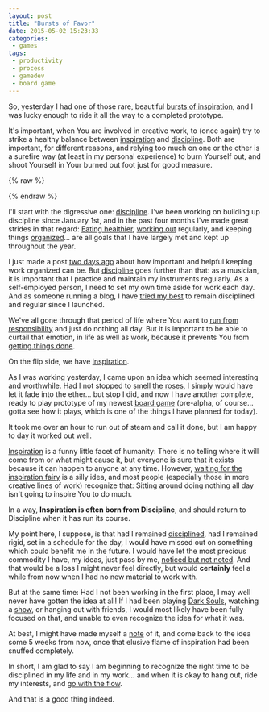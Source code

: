 ```yaml
---
layout: post
title: "Bursts of Favor"
date: 2015-05-02 15:23:33
categories:
 - games
tags:
 - productivity
 - process
 - gamedev
 - board game
---
```



So, yesterday I had one of those rare, beautiful
[bursts of inspiration][tweet], and I was lucky enough to ride it all
the way to a completed prototype.

It's important, when You are involved in creative work, to (once
again) try to strike a healthy balance between
[inspiration][inspiration] and [discipline][discipline]. Both are
important, for different reasons, and relying too much on one or the
other is a surefire way (at least in my personal experience) to burn
Yourself out, and shoot Yourself in Your burned out foot just for good
measure.

{% raw %}
<!-- more -->
{% endraw %}

I'll start with the digressive one: [discipline][discipline]. I've
been working on building up discipline since January 1st, and in the
past four months I've made great strides in that regard:
[Eating healthier][healthy], [working out][workout] regularly, and
keeping things [organized][org]... are all
goals that I have largely met and kept up throughout the year.

I just made a post [two days ago][org] about how important and helpful
keeping work organized can be. But [discipline][discipline] goes
further than that: as a musician, it is important that I practice and
maintain my instruments regularly. As a self-employed person, I need
to set my own time aside for work each day. And as someone running a
blog, I have [tried my best][archive] to remain disciplined and
regular since I launched.

We've all gone through that period of life where You want to
[run from responsibility][run] and just do nothing all day. But it is
important to be able to curtail that emotion, in life as well as work,
because it prevents You from [getting things done][GTD].

On the flip side, we have [inspiration][inspiration].

As I was working yesterday, I came upon an idea which seemed
interesting and worthwhile. Had I not stopped to
[smell the roses][roses], I simply would have let it fade into the
ether... but stop I did, and now I have another complete, ready to
play prototype of my newest [board game][bg] (pre-alpha, of
course... gotta see how it plays, which is one of the things I have
planned for today).

It took me over an hour to run out of steam and call it done, but I am
happy to day it worked out well.

[Inspiration][inspiration] is a funny little facet of humanity: There
is no telling where it will come from or what might cause it, but
everyone is sure that it exists because it can happen to anyone at any
time. However, [waiting for the inspiration fairy][qc] is a silly
idea, and most people (especially those in more creative lines of
work) recognize that: Sitting around doing nothing all day isn't going
to inspire You to do much.

In a way, __Inspiration is often born from Discipline__, and should return
to Discipline when it has run its course.

My point here, I suppose, is that had I remained
[disciplined][discipline], had I remained rigid, set in a schedule for
the day, I would have missed out on something which could benefit me
in the future. I would have let the most precious commodity I have, my
ideas, just pass by me, [noticed but not noted][meditation]. And that
would be a loss I might never feel directly, but would __certainly__
feel a while from now when I had no new material to work with.

But at the same time: Had I not been working in the first place, I may
well never have gotten the idea at all! If I had been playing
[Dark Souls][darkpost], watching a [show][steven], or hanging out with
friends, I would most likely have been fully focused on that, and
unable to even recognize the idea for what it was.

At best, I might have made myself a [note][skyro] of it, and come back
to the idea some 5 weeks from now, once that elusive flame of
inspiration had been snuffed completely.

In short, I am glad to say I am beginning to recognize the right time
to be disciplined in my life and in my work... and when it is okay to
hang out, ride my interests, and [go with the flow][flow].

And that is a good thing indeed.

[tweet]: https://twitter.com/cdr255/status/594322546750783488 "The game, which I am now calling 'The Duchies,' is a competitive town laying game where you need to build up Your town's stats in order to complete an objective once the game ends... and, do so better than everyone else."
[discipline]: http://en.wikipedia.org/wiki/Discipline "2015 has largely been focused on discipline, so far. I have gotten in shape, gotten organized, and gotten back to my DIY nature (for the most part). It is a big part of who I am, and I am grateful to have been able to rekindle discipline in myself this year."
[inspiration]: https://stepsandleaps.wordpress.com/2010/08/18/open-and-closed-thinking-modes/ "Inspiration is largely an untamable beast, for me. That is why I have a voice recorder, a notebook, and Dropbox available to me at all times: when inspiration strikes me, it is important that I strike back, and record it in some way."
[healthy]: http://www.nerdfitness.com/blog/2015/03/09/why-exercise-is-the-least-important-part-of-the-equation-and-a-camp-nerd-fitness-update/ "Eating healthy is, by far, the biggest change I made in 2015. I have managed to lose about 25 lbs so far, and I am stabilizing around there. I feel so much better day by day, as well."
[workout]: https://instagram.com/p/182os2iHvl/ "My weekly runs are dual-natured: On the one hand, I feel so much better after running that I am always happy that I took the time to do so. On the other hand, I cannot deny that I find the actual *task* of running to be an incredibly *boring* one, and therefore I don't really look forward to running... I look forward to *having run*."
[org]: http://www.toftandtoddy.com/2015/04/30/organizing-chaos/ "Organization is one thing that I, personally, have a bit of trouble with. I have a natural tendency towards organizing things, which should (in theory) be a good thing. But when it comes down to *keeping things organized* during a days events, I am constantly under the impression that there is no time to do it right. So, I end up not doing it at all."
[archive]: http://www.toftandtoddy.com/archives/ "I am actually very proud of this. I have struggled, in the past, to put out blog posts on a regular basis... And, with the launch of this blog, I have been able to keep up daily posts for over a week (and still have a good buffer underneath it, too!). I think that is a very good sign."
[run]: http://www.leasticoulddo.com/comic/20150323/ "This kind of thing is something we all must face, eventually. It is so much *easier*, on the short term, to run and hide. But until we stop hiding and face the day, we won't realize that what we are hiding from is largely just a series of tiny problems made to look big by our negligence."
[GTD]: https://xkcd.com/874/ "I've been very good about Getting Things Done, recently. I have been reading a bit more about Agile, too... and I think that those principles are just as applicable outside of software as they are for project management. And hey, it just so happens that I do both!"
[roses]: http://en.wikipedia.org/wiki/Rosa_rubiginosa "An interesting type of rose is the briar. I was introduced to it through the writings of Tamora Pierce, where a main character takes on the name of Briar when leaving the slums because he remembers the scars on his hand that the plant left him, and wants to sound just intimidating enough to be left alone."
[bg]: https://boardgamegeek.com/user/cdr255 "I haven't actually used Board Game Geek in a long time. I think I'll start using it again soon; my collection has grown so much that it'd be foolish not to. If You are on there, feel free to connect with me!"
[qc]: http://questionablecontent.net/view.php?comic=1234 "It's funny, this is something I have only rarely had an issue with. I am more the type to trample inspiration, ignore it as it happens, than to prevent it from happening by doing nothing... at least on my good days."
[meditation]: http://en.wikipedia.org/wiki/Meditation "I have not meditated in quite some time, but I have been looking to get back into it lately. One of the big rules I used when I was first learning to do it was the concept of 'a klesha,' or uncoloredness of thoughts. In other words, letting Your thoughts pass over You without focusing on a single one."
[darkpost]: http://www.toftandtoddy.com/2015/04/27/why-i-like-dark-souls/ "Dark Souls is the reason that this entry was posted so late. I got sucked into the game last night, and stayed up way too late. I got through Ash Lake and Blighttown, though, and the long ways, too!"
[steven]: http://en.wikipedia.org/wiki/Steven_Universe "Steven Universe is the first show in a *long time* to grip me the way that it has. It is almost odd, how much the first season sucked me in. It is a great, highly emotional show with good morals, great music, and memorable characters. Heck, maybe I'll do a world-building analysis on that world too!"
[skyro]: http://skyroapp.com/ "My brother thought it was really funny when I set myself up a voice recorder like a journalist or a lawyer. I agreed, because that is exactly where I got the inspiration to do so! But it has helped my writing out immensely, because I can easily remember little things I notice about life while I am out and about."
[flow]: https://www.youtube.com/watch?v=DcHKOC64KnE "Going with the flow is something I have always struggled with, too. I am a bit of a control freak, especially when it comes to problem solving. But I have gotten better over the years, and just like most things, that is a work in progress, right? Gotta Ride with they Tide and Go With the Flow as best I can."
